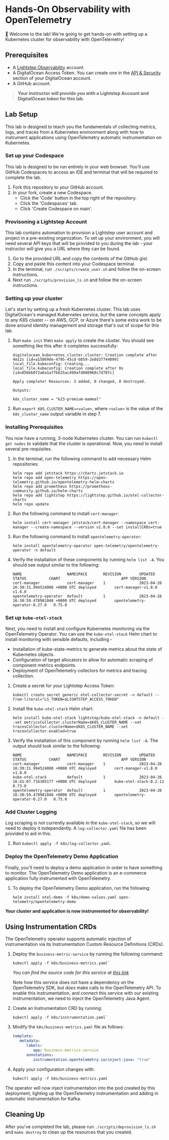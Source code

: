 # Hands-On Observability with OpenTelemetry

👋 Welcome to the lab! We're going to get hands-on with setting up a Kubernetes
cluster for observability with OpenTelemetry!

## Prerequisites

- A [Lightstep Observability](https://go.lightstep.com/developersignup.html)
  account.
- A DigitalOcean Access Token. You can create one in the
  [API & Security](https://cloud.digitalocean.com/account/api) section of your
  DigitalOcean account.
- A GitHub account.

> __Your instructor will provide you with a Lightstep Account and DigitalOcean
> token for this lab.__

## Lab Setup

This lab is designed to teach you the fundamentals of collecting metrics, logs,
and traces from a Kubernetes environment along with how to instrument
applications using OpenTelemetry automatic instrumentation on Kubernetes.

### Set up your Codespace

This lab is designed to be run entirely in your web browser. You'll use GitHub
Codespaces to access an IDE and terminal that will be required to complete the lab.

1. Fork this repository to your GitHub account.
2. In your fork, create a new Codespace.
    - Click the 'Code' button in the top right of the repository.
    - Click the 'Codespaces' tab.
    - Click 'Create Codespace on main'.

### Provisoning a Lightstep Account

This lab contains automation to provision a Lightstep user account and project
in a pre-existing organization. To set up your environment, you will need
several API keys that will be provided to you during the lab - your instructor
will give you a URL where they can be found.

1. Go to the provided URL and copy the contents of the GitHub gist.
2. Copy and paste this content into your Codespace terminal.
3. In the terminal, run `./scripts/create_user.sh` and follow the on-screen
   instructions.
4. Next run `./scripts/provision_ls.sh` and follow the on-screen instructions.

### Setting up your cluster

Let's start by setting up a fresh Kubernetes cluster. This lab uses
DigitalOcean's managed Kubernetes service, but the same concepts apply to any
K8S cluster -- on AWS, GCP, or Azure there's some extra work to be done around
identity management and storage that's out of scope for this lab.

1. Run `make init` then `make apply` to create the cluster. You
   should see something like this after it completes successfully:

   ``` shell
   digitalocean_kubernetes_cluster.cluster: Creation complete after 4m12s [id=a15869de-4795-45cd-b859-2e8d37744099]
   local_file.kubeconfig: Creating...
   local_file.kubeconfig: Creation complete after 0s [id=856bb072a6a1affb625ac499afd080968c7d78fc]

   Apply complete! Resources: 3 added, 0 changed, 0 destroyed.

   Outputs:

   k8s_cluster_name = "k23-premium-mammal"
   ```

2. Run `export K8S_CLUSTER_NAME=<value>`, where `<value>` is the value of the
   `k8s_cluster_name` output variable in step 7.

### Installing Prerequisites

You now have a running, 3-node Kubernetes cluster. You can run `kubectl get
nodes` to validate that the cluster is operational. Now, you need to install
several pre-requisites.

1. In the terminal, run the following command to add necessary Helm
   repositories:

   ``` shell
   helm repo add jetstack https://charts.jetstack.io
   helm repo add open-telemetry https://open-telemetry.github.io/opentelemetry-helm-charts
   helm repo add prometheus https://prometheus-community.github.io/helm-charts
   helm repo add lightstep https://lightstep.github.io/otel-collector-charts
   helm repo update
   ```

2. Run the following command to install `cert-manager`:

   ``` shell
   helm install cert-manager jetstack/cert-manager --namespace cert-manager --create-namespace --version v1.8.0 --set installCRDs=true
   ```

3. Run the following command to install `opentelemetry-operator`:

   ``` shell
   helm install opentelemetry-operator open-telemetry/opentelemetry-operator -n default
   ```

4. Verify the installation of these components by running `helm list -A`. You
   should see output similar to the following:

   ``` shell
   NAME                    NAMESPACE       REVISION        UPDATED                                 STATUS          CHART                           APP VERSION
   cert-manager            cert-manager    1               2023-04-26 16:30:31.994524008 +0000 UTC deployed        cert-manager-v1.8.0             v1.8.0     
   opentelemetry-operator  default         1               2023-04-26 16:30:59.478981048 +0000 UTC deployed        opentelemetry-operator-0.27.0   0.75.0   
   ```

### Set up `kube-otel-stack`

Next, you need to install and configure Kubernetes monitoring via the
OpenTelemetry Operator. You can use the `kube-otel-stack` Helm chart to install
monitoring with sensible defaults, including -

- Installation of kube-state-metrics to generate metrics about the state of
  Kubernetes objects.
- Configuration of target allocators to allow for automatic scraping of
  component metrics endpoints.
- Deployment of OpenTelemetry collectors for metrics and tracing collection.

1. Create a secret for your Lightstep Access Token:

   ``` shell
   kubectl create secret generic otel-collector-secret -n default --from-literal="LS_TOKEN=$LIGHTSTEP_ACCESS_TOKEN"
   ```

2. Install the `kube-otel-stack` Helm chart:

   ``` shell
   helm install kube-otel-stack lightstep/kube-otel-stack -n default --set metricsCollector.clusterName=$K8S_CLUSTER_NAME --set tracesCollector.clusterName=$K8S_CLUSTER_NAME --set tracesCollector.enabled=true
   ```

3. Verify the installation of this component by running `helm list -A`. The
   output should look similar to the following:

   ``` shell
   NAME                    NAMESPACE       REVISION        UPDATED                                 STATUS          CHART                           APP VERSION
   cert-manager            cert-manager    1               2023-04-26 16:30:31.994524008 +0000 UTC deployed        cert-manager-v1.8.0             v1.8.0     
   kube-otel-stack         default         1               2023-04-26 16:41:07.716305177 +0000 UTC deployed        kube-otel-stack-0.2.11          0.73.0     
   opentelemetry-operator  default         1               2023-04-26 16:30:59.478981048 +0000 UTC deployed        opentelemetry-operator-0.27.0   0.75.0     
   ```

### Add Cluster Logging

Log scraping is not currently available in the `kube-otel-stack`, so we will need to
deploy it independently. A `log-collector.yaml` file has been provided to aid in
this.

1. Run `kubectl apply -f k8s/log-collector.yaml`.

### Deploy the OpenTelemetry Demo Application

Finally, you'll need to deploy a demo application in order to have something to
monitor. The OpenTelemetry Demo application is an e-commerce application fully
instrumented with OpenTelemetry.

1. To deploy the OpenTelemetry Demo application, run the following:

   ``` shell
   helm install otel-demo -f k8s/demo-values.yaml open-telemetry/opentelemetry-demo
   ```

__Your cluster and application is now instrumented for observability!__

## Using Instrumentation CRDs

The OpenTelemetry operator supports automatic injection of instrumentation via
its Instrumentation Custom Resource Definitions (CRDs).

1. Deploy the `business-metric-service` by running the following command:

   ``` shell
   kubectl apply -f k8s/business-metrics.yaml`
   ```

   _You can find the source code for this service at [this
   link](https://github.com/austinlparker/otel-demo-business-metrics)_

   Note how this service does _not_ have a dependency on the OpenTelemetry SDK, but
   _does_ make calls to the OpenTelemetry API. To enable this instrumentation, and
   connect this service with our existing instrumentation, we need to inject the
   OpenTelemetry Java Agent.

2. Create an Instrumentation CRD by running:

   ``` shell
   kubectl apply -f k8s/instrumentation.yaml`
   ```

3. Modify the `k8s/business-metrics.yaml` file as follows:

   ``` yaml
   template:
      metadata:
         labels:
            app: business-metrics-service
         annotations:
            instrumentation.opentelemetry.io/inject-java: "true"
   ```

4. Apply your configuration changes with:

   ```shell
   kubectl apply -f k8s/business-metrics.yaml
   ```

The operator will now inject instrumentation into the pod created by this
deployment, lighting up the OpenTelemetry instrumentation and adding in
automatic instrumentation for Kafka.

## Cleaning Up

After you've completed the lab, please run `./scripts/deprovision_ls.sh` and
`make destroy` to clean up the resources that you created.
